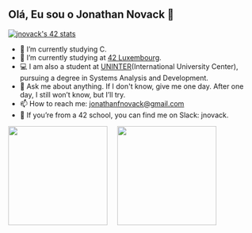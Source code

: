 ## Olá, Eu sou o Jonathan Novack 🤘


[![jnovack's 42 stats](https://badge.mediaplus.ma/greenbinary/jnovack?1337Badge=off&UM6P=off)](https://github.com/oakoudad/badge42)

- 🌱 I’m currently studying C.
- 💾 I’m currently studying at [42 Luxembourg](https://www.42luxembourg.lu).
- 💻 I am also a student at [UNINTER](https://www.uninter.com)(International University Center), pursuing a degree in Systems Analysis and Development.
- 💬 Ask me about anything. If I don't know, give me one day. After one day, I still won’t know, but I’ll try.
- 📫 How to reach me: jonathanfnovack@gmail.com
- 📱 If you’re from a 42 school, you can find me on Slack: jnovack.

<div style="display: flex; gap: 20px;">
  <img src="https://github-readme-stats.vercel.app/api?username=jonovackk&show_icons=true&theme=gotham&include_all_commits=true" height="200" />
  <img src="https://github-readme-stats.vercel.app/api/top-langs/?username=jonovackk&layout=compact&langs_count=16&theme=gotham" height="200" />
</div>





